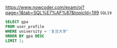 https://www.nowcoder.com/exam/oj?page=1&tab=SQL%E7%AF%87&topicId=199
`SQL19`

```SQL
SELECT gpa
FROM user_profile
WHERE university = '复旦大学'
ORDER BY gpa DESC
LIMIT 1;
```
